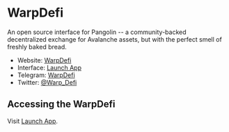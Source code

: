 # WarpDefi

An open source interface for Pangolin -- a community-backed decentralized exchange for Avalanche assets, but with the
perfect smell of freshly baked bread.

- Website: [WarpDefi](https://warpdefi.com/)
- Interface: [Launch App](http://app.warpdefi.com/)
- Telegram: [WarpDefi](https://t.me/WarpPortal)
- Twitter: [@Warp_Defi](https://x.com/Warp_Defi)

## Accessing the WarpDefi

Visit [Launch App](http://app.warpdefi.com/).
